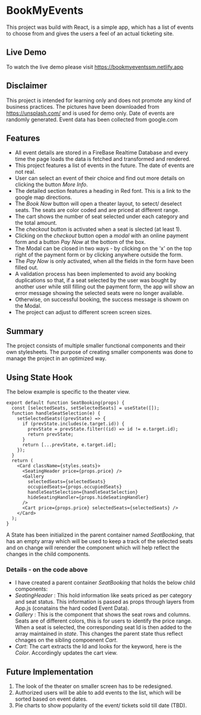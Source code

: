 # BookMyEvents

This project was build with React, is a simple app, which has a list of events to choose from and gives the users a feel of an actual ticketing site.

## Live Demo

To watch the live demo please visit https://bookmyeventssm.netlify.app

## Disclaimer

This project is intended for learning only and does not promote any kind of business practices. The pictures have been downloaded from https://unsplash.com/ and is used for demo only. Date of events are randomly generated. Event data has been collected from google.com

## Features

- All event details are stored in a FireBase Realtime Database and every time the page loads the data is fetched and transformed and rendered.
- This project features a list of events in the future. The date of events are not real.
- User can select an event of their choice and find out more details on clicking the button _More Info_.
- The detailed section features a heading in Red font. This is a link to the google map directions.
- The _Book Now_ button will open a theater layout, to setect/ deselect seats. The seats are color coded and are priced at different range.
- The cart shows the number of seat selected under each category and the total amount.
- The _checkout_ button is activated when a seat is slected (at least 1).
- Clicking on the _checkout_ button open a _modal_ with an online payment form and a button _Pay Now_ at the bottom of the box.
- The Modal can be closed in two ways -
  by clicking on the 'x' on the top right of the payment form or by clicking anywhere outside the form.
- The _Pay Now_ is only activated, when all the fields in the form have been filled out.
- A validation process has been implemented to avoid any booking duplications so that, if a seat selected by the user was bought by another user while still filling out the payment form, the app will show an error message showing the selected seats were no longer available.
- Otherwise, on successful booking, the success message is showm on the Modal.
- The project can adjust to different screen screen sizes.

## Summary

The project consists of multiple smaller functional components and their own stylesheets. The purpose of creating smaller components was done to manage the project in an optimized way.

## Using State Hook

The below example is specific to the theater view.

```
export default function SeatBooking(props) {
  const [selectedSeats, setSelectedSeats] = useState([]);
  function handleSeatSelection(e) {
    setSelectedSeats((prevState) => {
      if (prevState.includes(e.target.id)) {
        prevState = prevState.filter((id) => id != e.target.id);
        return prevState;
      }
      return [...prevState, e.target.id];
    });
  }
  return (
    <Card className={styles.seats}>
      <SeatingHeader price={props.price} />
      <Gallery
        selectedSeats={selectedSeats}
        occupiedSeats={props.occupiedSeats}
        handleSeatSelection={handleSeatSelection}
        hideSeatingHandler={props.hideSeatingHandler}
      />
      <Cart price={props.price} selectedSeats={selectedSeats} />
    </Card>
  );
}

```

A State has been initialized in the parent container named _SeatBooking_, that has an empty array which will be used to keep a track of the selected seats and on change will rerender the component which will help reflect the changes in the child components.

### Details - on the code above

- I have created a parent container _SeatBooking_ that holds the below child components:
- _SeatingHeader_ : This hold information like seats priced as per category and seat status. This information is passed as props through layers from App.js (conatains the hard coded Event Data).
- _Gallery_ : This is the component that shows the seat rows and columns.
  Seats are of different colors, this is for users to identify the price range. When a seat is selected, the corresponding seat Id is then added to the array maintained in _state_. This changes the parent state thus reflect chnages on the sibling compoenent _Cart_.
- _Cart_: The cart extracts the Id and looks for the keyword, here is the _Color_. Accordingly updates the cart view.

## Future Implementation

1. The look of the theater on smaller screen has to be redesigned.
2. Authorized users will be able to add events to the list, which will be sorted based on event dates.
3. Pie charts to show popularity of the event/ tickets sold till date (TBD).

